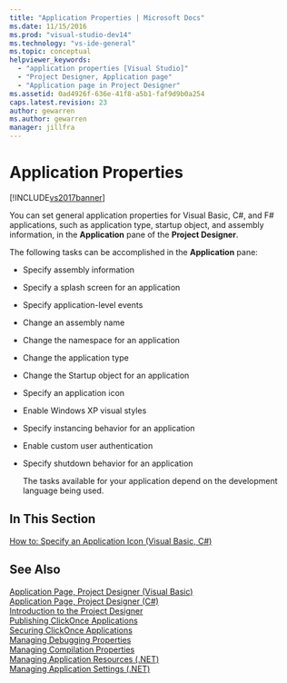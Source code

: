 ```yaml
---
title: "Application Properties | Microsoft Docs"
ms.date: 11/15/2016
ms.prod: "visual-studio-dev14"
ms.technology: "vs-ide-general"
ms.topic: conceptual
helpviewer_keywords: 
  - "application properties [Visual Studio]"
  - "Project Designer, Application page"
  - "Application page in Project Designer"
ms.assetid: 0ad4926f-636e-41f8-a5b1-faf9d9b0a254
caps.latest.revision: 23
author: gewarren
ms.author: gewarren
manager: jillfra
---
```

# Application Properties
[!INCLUDE[vs2017banner](../includes/vs2017banner.md)]

You can set general application properties for Visual Basic, C#, and F# applications, such as application type, startup object, and assembly information, in the **Application** pane of the **Project Designer**.  
  
 The following tasks can be accomplished in the **Application** pane:  
  
- Specify assembly information  
  
- Specify a splash screen for an application  
  
- Specify application-level events  
  
- Change an assembly name  
  
- Change the namespace for an application  
  
- Change the application type  
  
- Change the Startup object for an application  
  
- Specify an application icon  
  
- Enable Windows XP visual styles  
  
- Specify instancing behavior for an application  
  
- Enable custom user authentication  
  
- Specify shutdown behavior for an application  
  
  The tasks available for your application depend on the development language being used.  
  
## In This Section  
 [How to: Specify an Application Icon (Visual Basic, C#)](../ide/how-to-specify-an-application-icon-visual-basic-csharp.md)  
  
## See Also  
 [Application Page, Project Designer (Visual Basic)](../ide/reference/application-page-project-designer-visual-basic.md)   
 [Application Page, Project Designer (C#)](../ide/reference/application-page-project-designer-csharp.md)   
 [Introduction to the Project Designer](https://msdn.microsoft.com/898dd854-c98d-430c-ba1b-a913ce3c73d7)   
 [Publishing ClickOnce Applications](../deployment/publishing-clickonce-applications.md)   
 [Securing ClickOnce Applications](../deployment/securing-clickonce-applications.md)   
 [Managing Debugging Properties](https://msdn.microsoft.com/92474d16-e7fe-4fac-9287-6bd6b3a7eb68)   
 [Managing Compilation Properties](https://msdn.microsoft.com/94308881-f10f-4caf-a729-f1028e596a2c)   
 [Managing Application Resources (.NET)](../ide/managing-application-resources-dotnet.md)   
 [Managing Application Settings (.NET)](../ide/managing-application-settings-dotnet.md)
